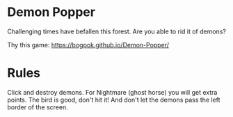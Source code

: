 # Demon Popper
Challenging times have befallen this forest. Are you able to rid it of demons?

Thy this game:
https://bogpok.github.io/Demon-Popper/

# Rules
Click and destroy demons. For Nightmare (ghost horse) you will get extra points. The bird is good, don't hit it!
And don't let the demons pass the left border of the screen.
